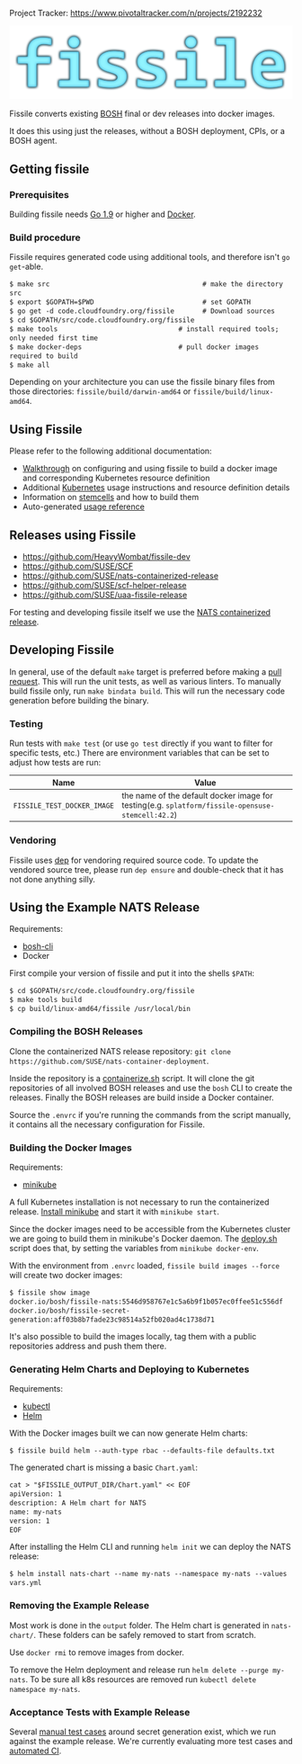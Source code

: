 Project Tracker: https://www.pivotaltracker.com/n/projects/2192232


![fissile-logo](./docs/fissile-logo.png)

Fissile converts existing [BOSH] final or dev releases into docker images.

It does this using just the releases, without a BOSH deployment, CPIs, or a BOSH
agent.

[BOSH]: http://bosh.io/docs

## Getting fissile

### Prerequisites
Building fissile needs [Go 1.9] or higher and [Docker].

[Go 1.9]: https://golang.org/doc/install
[Docker]: https://www.docker.com

### Build procedure
Fissile requires generated code using additional tools, and therefore isn't
`go get`-able.

```
$ make src                                      # make the directory src
$ export $GOPATH=$PWD                           # set GOPATH
$ go get -d code.cloudfoundry.org/fissile       # Download sources
$ cd $GOPATH/src/code.cloudfoundry.org/fissile
$ make tools                              # install required tools; only needed first time
$ make docker-deps                        # pull docker images required to build
$ make all
```

Depending on your architecture you can use the fissile binary files from those directories:
`fissile/build/darwin-amd64` or `fissile/build/linux-amd64`.

## Using Fissile
Please refer to the following additional documentation:

* [Walkthrough] on configuring and using fissile to build a docker image and
corresponding Kubernetes resource definition
* Additional [Kubernetes] usage instructions and resource definition details
* Information on [stemcells] and how to build them
* Auto-generated [usage reference]

[walkthrough]: ./docs/configuration.md
[Kubernetes]: ./docs/kubernetes.md
[stemcells]: ./docs/stemcells.md
[usage reference]: ./docs/generated/fissile.md

## Releases using Fissile

* https://github.com/HeavyWombat/fissile-dev
* https://github.com/SUSE/SCF
* https://github.com/SUSE/nats-containerized-release
* https://github.com/SUSE/scf-helper-release
* https://github.com/SUSE/uaa-fissile-release

For testing and developing fissile itself we use the [NATS containerized release].

[NATS containerized release]: https://github.com/SUSE/nats-containerized-release

## Developing Fissile
In general, use of the default `make` target is preferred before
making a [pull request].  This will run the unit tests, as well as
various linters.  To manually build fissile only, run
`make bindata build`.  This will run the necessary code generation
before building the binary.

[pull request]: https://code.cloudfoundry.org/fissile/pulls

### Testing
Run tests with `make test` (or use `go test` directly if you want to filter for
specific tests, etc.)  There are environment variables that can be set to
adjust how tests are run:

Name | Value
--- | ---
`FISSILE_TEST_DOCKER_IMAGE` | the name of the default docker image for testing(e.g. `splatform/fissile-opensuse-stemcell:42.2`)

### Vendoring
Fissile uses [dep] for vendoring required source code.  To update the vendored
source tree, please run `dep ensure` and double-check that it has not done
anything silly.

[dep]: https://github.com/golang/dep

## Using the Example NATS Release

Requirements:
* [bosh-cli](https://github.com/cloudfoundry/bosh-cli/releases)
* Docker

First compile your version of fissile and put it into the shells `$PATH`:
```
$ cd $GOPATH/src/code.cloudfoundry.org/fissile
$ make tools build
$ cp build/linux-amd64/fissile /usr/local/bin
```

### Compiling the BOSH Releases

Clone the containerized NATS release repository: `git clone https://github.com/SUSE/nats-container-deployment`.

Inside the repository is a [containerize.sh](https://github.com/SUSE/nats-container-deployment/blob/master/containerize.sh) script. It will clone the git repositories of all involved BOSH releases and use the `bosh` CLI to create the releases. Finally the BOSH releases are build inside a Docker container.

Source the `.envrc` if you're running the commands from the script manually, it contains all the necessary configuration for Fissile.

### Building the Docker Images

Requirements:

* [minikube](https://github.com/kubernetes/minikube)

A full Kubernetes installation is not necessary to run the containerized release. [Install minikube](https://kubernetes.io/docs/tasks/tools/install-minikube/) and start it with `minikube start`.

Since the docker images need to be accessible from the Kubernetes cluster we are going to build them in minikube's Docker daemon. The [deploy.sh](https://github.com/SUSE/nats-container-deployment/blob/master/deploy.sh#L15) script does that, by setting the variables from `minikube docker-env`.

With the environment from `.envrc` loaded, `fissile build images --force` will create two docker images:

```
$ fissile show image
docker.io/bosh/fissile-nats:5546d958767e1c5a6b9f1b057ec0ffee51c556df
docker.io/bosh/fissile-secret-generation:aff03b8b7fade23c98514a52fb020ad4c1738d71
```

It's also possible to build the images locally, tag them with a public repositories address and push them there.

### Generating Helm Charts and Deploying to Kubernetes

Requirements:

* [kubectl](https://kubernetes.io/docs/tasks/tools/install-kubectl/)
* [Helm](https://github.com/helm/helm/releases)

With the Docker images built we can now generate Helm charts:

```
$ fissile build helm --auth-type rbac --defaults-file defaults.txt
```

The generated chart is missing a basic `Chart.yaml`:

```
cat > "$FISSILE_OUTPUT_DIR/Chart.yaml" << EOF
apiVersion: 1
description: A Helm chart for NATS
name: my-nats
version: 1
EOF
```

After installing the Helm CLI and running `helm init` we can deploy the NATS release:

```
$ helm install nats-chart --name my-nats --namespace my-nats --values vars.yml
```

### Removing the Example Release

Most work is done in the `output` folder. The Helm chart is generated in `nats-chart/`.
These folders can be safely removed to start from scratch.

Use `docker rmi` to remove images from docker.

To remove the Helm deployment and release run `helm delete --purge my-nats`. To be sure all k8s resources are removed run `kubectl delete namespace my-nats`.

### Acceptance Tests with Example Release

Several [manual test cases](https://github.com/cloudfoundry-incubator/fissile/wiki/Helm-Secret-Management#commands-to-use-for-testing) around secret generation exist, which we run against the example release. We're currently evaluating more test cases and [automated CI](https://gist.github.com/manno/9567bfabecdf47ca28303121006b5aa0).
